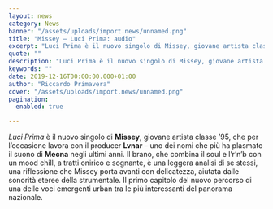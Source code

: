 ```yaml
---
layout: news
category: News
banner: "/assets/uploads/import.news/unnamed.png"
title: "Missey – Luci Prima: audio"
excerpt: "Luci Prima è il nuovo singolo di Missey, giovane artista classe ’95, che per l’occasione lavora con il producer Lvnar – uno dei nomi che più ha plasmato il suono di Mecna negli ultimi anni. Il brano, che combina il soul e l’r’n’b con un mood chill, a tratti onirico e sognante, è una leggera [&hellip"
quote: ""
description: "Luci Prima è il nuovo singolo di Missey, giovane artista classe ’95, che per l’occasione lavora con il producer Lvnar – uno dei nomi che più ha plasmato il suono di Mecna negli ultimi anni. Il brano, che combina il soul e l’r’n’b con un mood chill, a tratti onirico e sognante, è una leggera [&hellip"
keywords: ""
date: 2019-12-16T00:00:00.000+01:00
author: "Riccardo Primavera"
cover: "/assets/uploads/import.news/unnamed.png"
pagination:
  enabled: true

---
```


_Luci Prima_ è il nuovo singolo di **Missey**, giovane artista classe ’95, che per l’occasione lavora con il producer **Lvnar** – uno dei nomi che più ha plasmato il suono di **Mecna** negli ultimi anni. Il brano, che combina il soul e l’r’n’b con un mood chill, a tratti onirico e sognante, è una leggera analisi di se stessi, una riflessione che Missey porta avanti con delicatezza, aiutata dalle sonorità eteree della strumentale. Il primo capitolo del nuovo percorso di una delle voci emergenti urban tra le più interessanti del panorama nazionale.